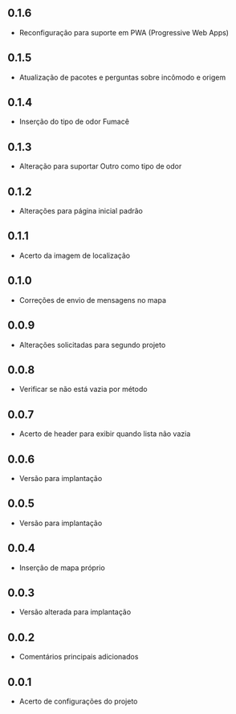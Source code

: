 ## 0.1.6

* Reconfiguração para suporte em PWA (Progressive Web Apps)

## 0.1.5

* Atualização de pacotes e perguntas sobre incômodo e origem

## 0.1.4

* Inserção do tipo de odor Fumacê

## 0.1.3

* Alteração para suportar Outro como tipo de odor

## 0.1.2

* Alterações para página inicial padrão

## 0.1.1

* Acerto da imagem de localização

## 0.1.0

* Correções de envio de mensagens no mapa

## 0.0.9

* Alterações solicitadas para segundo projeto

## 0.0.8

* Verificar se não está vazia por método

## 0.0.7

* Acerto de header para exibir quando lista não vazia

## 0.0.6

* Versão para implantação

## 0.0.5

* Versão para implantação

## 0.0.4

* Inserção de mapa próprio

## 0.0.3

* Versão alterada para implantação

## 0.0.2

* Comentários principais adicionados

## 0.0.1

* Acerto de configurações do projeto
